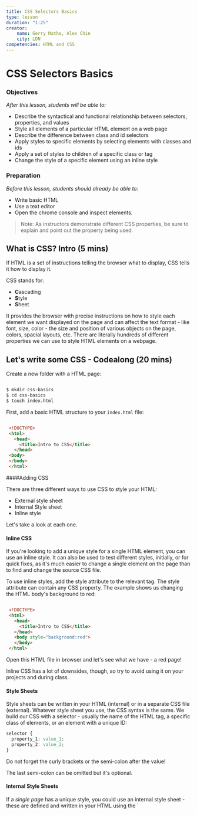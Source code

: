```yaml
---
title: CSS Selectors Basics
type: lesson
duration: "1:25"
creator:
    name: Gerry Mathe, Alex Chin
    city: LDN
competencies: HTML and CSS
---
```

# CSS Selectors Basics

### Objectives
*After this lesson, students will be able to:*

- Describe the syntactical and functional relationship between selectors, properties, and values
- Style all elements of a particular HTML element on a web page
- Describe the difference between class and id selectors
- Apply styles to specific elements by selecting elements with classes and ids
- Apply a set of styles to children of a specific class or tag
- Change the style of a specific element using an inline style


### Preparation

*Before this lesson, students should already be able to:*

- Write basic HTML
- Use a text editor
- Open the chrome console and inspect elements.

> Note: As instructors demonstrate different CSS properties, be sure to explain and point out the property being used.

## What is CSS? Intro (5 mins)

If HTML is a set of instructions telling the browser what to display, CSS tells it how to display it.

CSS stands for:

- **C**ascading
- **S**tyle
- **S**heet

It provides the browser with precise instructions on how to style each element we want displayed on the page and can affect the text format - like font, size, color - the size and position of various objects on the page, colors, spacial layouts, etc. There are literally hundreds of different properties we can use to style HTML elements on a webpage.

## Let's write some CSS - Codealong (20 mins)

Create a new folder with a HTML page:

```bash

$ mkdir css-basics
$ cd css-basics
$ touch index.html

```

First, add a basic HTML structure to your `index.html` file:

```html

 <!DOCTYPE>
 <html>
   <head>
	 <title>Intro to CSS</title>
   </head>
 <body>
 </body>
 </html>
```

####Adding CSS

There are three different ways to use CSS to style your HTML:

- External style sheet
- Internal Style sheet
- Inline style

Let's take a look at each one.

#### Inline CSS

If you're looking to add a unique style for a single HTML element, you can use an inline style.  It can also be used to test different styles, initially, or for quick fixes, as it's much easier to change a single element on the page than to find and change the source CSS file.  

To use inline styles, add the style attribute to the relevant tag. The style attribute can contain any CSS property. The example shows us changing the HTML body's background to red:

```html

 <!DOCTYPE>
 <html>
   <head>
	 <title>Intro to CSS</title>
   </head>
   <body style="background:red">
   </body>
 </html>
```


Open this HTML file in browser and let's see what we have - a red page!

Inline CSS has a lot of downsides, though, so try to avoid using it on your projects and during class.

#### Style Sheets

Style sheets can be written in your HTML (internal) or in a separate CSS file (external).  Whatever style sheet you use, the CSS syntax is the same. We build our CSS with a selector - usually the name of the HTML tag, a specific class of elements, or an element with a unique ID:

```css
selector {
  property_1: value_1;
  property_2: value_2;
}

```

Do not forget the curly brackets or the semi-colon after the value!

The last semi-colon can be omitted but it's optional.


#### Internal Style Sheets

If a _single page_ has a unique style, you could use an internal style sheet - these are defined and written in your HTML using the `<style>`` element, inside the head section of an HTML page:

```html

 <!DOCTYPE>
 <html>
   <head>
   <style>
    body {
      background: black
    }
   </style
	 <title>Intro to CSS</title>
   </head>
 <body>
 </body>
 </html>

```

Just like before, if you open the index.html with your browser, you'll notice the body background has changed. We've selected the body element and instructed the browser to color it black.


#### External Style Sheets

With just one file - your external style sheet - you can modify the styles of your entire website.  That's really powerful and helps keep your code organized and separate.

To link the stylesheet to the HTML file, inside the `<head>` tags, we need to add a self-closing `<link>` tag, indicating the type of relations (`rel="stylesheet"`) and the file path.  But first, let's create a css file within our css directory.

```bash

mkdir css
touch css/style.css

```

Then we can move the CSS from our internal style sheet to our external style sheet and add the file path (`href="style.css"`) to our HTML file:

```html
 <!DOCTYPE>
 <html>
   <head>
	 <title>Intro to CSS</title>
   <link rel="stylesheet" href="style.css">
   </head>
 <body>
 </body>
 </html>

```


We often have a specific folder for stylesheets, as we can have several in one application, and we're doing that now with our `/css` folder.

#### We need to create a css file

```bash
touch style.css
```

And let's add some more html to our index.html:


```html

 <!DOCTYPE>
 <html>
   <head>
	 <title>Intro to CSS</title>
   <link rel="stylesheet" href="style.css">
   </head>

   <body>
     <p>This is a paragraph element</p>

     <div>This is a DIV</div>
     <div>This is another DIV</div>
   </body>

 </html>
```


Now, let's add the CSS we had - plus some more - to our stylesheet file:

```css

body {
  background: red
}

p {
  color: orange;
}

div {

    border-width: 1px;
    border-style: solid;
    border-color: black;

}

```

Our body rule is still applied, and these new rules will change the color of all paragraph tags to have the font-color "orange" and add a 1px black border to each DIV on the page, since the selector targets the "div" elements.  Refresh your browser and check it out.

Luckily for us, CSS gives us some nice shortcuts that we'll go over throughout this lesson, and we can combine the `div` border styles into this:

```css

  border: 1px solid black;
  /*border-width: 1px;
  border-style: solid;
  border-color: black;*/
```

Notice, we can comment out CSS with ``/* your css */`.

## Differences between Classes and IDs - Demo (15 mins)

#### The Class Selector

The class selector finds elements with a specific class, and as an attribute, class allows us to target several elements that may share similarities. Note that:

- Classes are **NOT** unique
- You can use the same class on multiple elements
- You can use multiple classes on the same element
- You can select a class using `.class-name {}`

Watch me add some HTML to our index.html and then style those elements by selecting the classes associated with them:

```html
<!DOCTYPE>
<html>
  <head>
  <title>Intro to CSS</title>
  <link rel="stylesheet" href="style.css">
  </head>

  <body>
    <p>This is a paragraph element</p>

    <div>This is a DIV</div>
    <div>This is another DIV</div>

    <div class="comments">
    	Hello
    </div>

    <div class="comments">
    	Hello
    </div>

    <div class="comments">
    	Hello
    </div>

  </body>

</html>


```

Now, for the style:

```css

body {
  background: read
}

p {
  color: orange;
}

div {
  border: 1px solid black;
}

.comments {
	font-weight: bold;
	color: #64FE2E; /* green */
}
```

If I refresh my browser, I see the updates.  The browser selects all elements on the page with the `comments` class and alters the font-weight and color.

####The ID Selector

The ID selector uses the id attribute of an HTML tag to find one specific element. We can give any name we want to our ID attribute, besides the obvious reserved words, such as tag names, etc.

- An ID is **unique** within a page.
- You should use the id selector when you want to find a single, unique element.
- In the CSS document, you use a hashtag (#) to denote an ID

How about we try it out?  Altering the HTML:

```html

<!DOCTYPE>
<html>
  <head>
  <title>Intro to CSS</title>
  <link rel="stylesheet" href="style.css">
  </head>

  <body>
    <p>This is a paragraph element</p>

    <div>This is a DIV</div>
    <div>This is another DIV</div>

    <div class="comments">
    	Hello
    </div>

    <div class="comments">
    	Hello
    </div>

    <div class="comments">
    	Hello
    </div>

    <section id="dolphin">
    	I am a dolphin
    </section>

  </body>

</html>

```

And now the style:

```css

body {
  background: read
}

p {
  color: orange;
}

div {
  border: 1px solid black;
}

.comments {
	font-weight: bold;
	color: #64FE2E; /* green */
}

#dolphin {
	font-style: italic;
	color: #0040FF; /*blue*/
}
```

Sweet!

> Note: Explain what happens when more than one element is referenced with the same ID and how we'll get into specificity later.

## Style using Classes and IDs - Independent Practice (10 mins)

Using what we've done in class, open the [starter code](starter-code) provided and see how far you can get through these exercises in 10 minutes:

- make an unordered HTML list of the following animals:  

	- mouse  
	- canary  
	- penguin  
	- salmon  
	- cat  
	- goldfish  
	- dog  
	- sheep  
	- parakeet  
	- tuna  

- make all the mammals red, all the birds blue, and all the fish orange using CSS classes
- apply the following colors to the list using IDs:

    - mouse - <span style = "color: gray">gray</span>
    - canary - <span style = "color: orangeRed">orangeRed</span>
    - penguin - <span style = "color: black">black</span>
    - salmon - <span style = "color: salmon">salmon</span>  
    - cat - <span style = "color: sienna">sienna</span>
    - goldfish - <span style = "color: gold">gold</span>  
    - dog - <span style = "color: tan">tan</span>  
    - sheep - <span style = "color: steelBlue">steelBlue</span>
    - parakeet - <span style = "color: lime">lime</span>  
    - tuna - <span style = "color: purple">purple</span>

- add the following background colors to your existing classes:
    - mammal - lavenderBlush
    - bird - lightGray
    - fish - lightYellow

#### Multiple classes and multiple elements - Codealong (10 mins)

You can also chain classes together, applying several classes to one element:

Let's add:

```html

<!DOCTYPE>
<html>
  <head>
  <title>Intro to CSS</title>
  <link rel="stylesheet" href="style.css">
  </head>

  <body>
    <p>This is a paragraph element</p>

    <div>This is a DIV</div>
    <div>This is another DIV</div>

    <div class="comments">
    	Hello
    </div>

    <div class="comments">
    	Hello
    </div>

    <div class="comments">
    	Hello
    </div>

    <section id="dolphin">
    	I am a dolphin
    </section>

     <p class="first second">Multiple classes</p>

  </body>

</html>

```

Then, create two classes:

```css
body {
  background: read
}

p {
  color: orange;
}

div {
  border: 1px solid black;
}

.comments {
	font-weight: bold;
	color: #64FE2E; /* green */
}

#dolphin {
	font-style: italic;
	color: #0040FF; /*blue*/
}

.first {
  font-size: 40px;
}

.second {
  color: red;
}
```

As we can imagine, the possibilities are endless. There are many properties and values to work with and many ways to target specific elements. Two pages could have the same HTML content, and yet look dramatically different due to different CSS stylesheets.

We can even use classes/IDs with elements to select and style HTML. Lets add a short unordered list:

```html
<!DOCTYPE>
<html>
  <head>
  <title>Intro to CSS</title>
  <link rel="stylesheet" href="style.css">
  </head>

  <body>
    <p>This is a paragraph element</p>

    <div>This is a DIV</div>
    <div>This is another DIV</div>

    <div class="comments">
    	Hello
    </div>

    <div class="comments">
    	Hello
    </div>

    <div class="comments">
    	Hello
    </div>

    <section id="dolphin">
    	I am a dolphin
    </section>

     <p class="first second">Multiple classes</p>

     <ul>
      <li class="why" >Why a dolphin?</li>
      <li class="why" id="not">Why not?</li>
     </ul>

  </body>

</html>
```

Imagine, we wanted to particular style to apply to all of the elements from the list but wanted other particular styles to apply to each item, individually. Definitely doable. Take a look at our CSS:

```css
body {
  background: read
}

p {
  color: orange;
}

div {
  border: 1px solid black;
}

.comments {
	font-weight: bold;
	color: #64FE2E; /* green */
}

#dolphin {
	font-style: italic;
	color: #0040FF; /*blue*/
}

.first {
  font-size: 40px;
}

.second {
  color: red;
}

li {
  text-align: center
}

li.why {
  font-family: sans-serif;
}

li#not {
  font-family: serif;
}
```

Now, all our list items are centered but the top item has a different font than the bottom.



## Specificity in CSS - Intro (10 mins)

One of the most important concepts with CSS is specificity. Imagine you select an element by it's class and give it some style; then, on the next line, you select the same element by it's element name and it's ID - how does the browser know what style to apply?  Well, every element gets a score and it's this score that dictates what CSS property is applied.

[Specificity Calculator](http://specificity.keegan.st/)

Every selector has its place in the specificity hierarchy, and if two selectors apply to the same element, the one with higher specificity wins.  Overall, there are four distinct factors that define the specificity level of a given selector: inline styles, IDs, classes+attributes and elements.  You can calculate CSS specificity with CSS Specificity Calculator:

<img src="https://css-tricks.com/wp-content/csstricks-uploads/specificity-calculationbase.png" />

###Calculating specificity

<img src='https://css-tricks.com/wp-content/csstricks-uploads/cssspecificity-calc-1.png' />

*This is calculated as 113*

<img src='https://css-tricks.com/wp-content/csstricks-uploads/cssspecificity-calc-2.png' />


*This is calculated as 23*

<img src='https://css-tricks.com/wp-content/csstricks-uploads/cssspecificity-calc-4.png' />

*This is calculated as 1000*

A couple of rules to think about:

- If two selectors apply to the same element, the one with higher specificity wins
- When selectors have an equal specificity value, the latest rule is the one that counts
- When selectors have an unequal specificity value, the more specific rule is the one that counts
- Rules with more specific selectors have a greater specificity
- The last rule defined overrides any previous, conflicting rules
- The embedded style sheet has a greater specificity than other rules
- ID selectors have a higher specificity than attribute selectors
- You should always try to use IDs to increase the specificity
- A class selector beats any number of element selectors

_Taken from SmahingMagazine.com_

> Note: Read through these briefly with students but ask students to review on their own [here](http://www.smashingmagazine.com/2007/07/css-specificity-things-you-should-know/)


## Independent Practice - Using CSS to select class and id attributes (10 minutes)

Go back to your code from the previous independent practice problem and continue to work through these exercises:

- make the mammals bold
- make the birds italic
- make the fish underlined

- create a new unordered ordered list add a list item for each the following plants:

    - Dogwood Tree
    - Oak Tree
    - Saguaro
    - Kelp
    - Venus Fly Trap
    - Ent

- give all ul's a border with a width of 3 pixels, a color of plum, and a style of dotted. Also, give them a border radius of 5px.
- give all li's a top border of 3 pixels, a color of seagreen, and a style of solid.


## Conclusion (5 mins)

CSS can be really fun or a total nightmare. You have to remember a few rules, but once you have them remembered, it's great to see your webpage come to life as you imagined.

- Describe the differences between classes and IDs.
- Identify the popular CSS properities we used today.
- What are the use cases for inline styling vs. internal/external style sheets?
